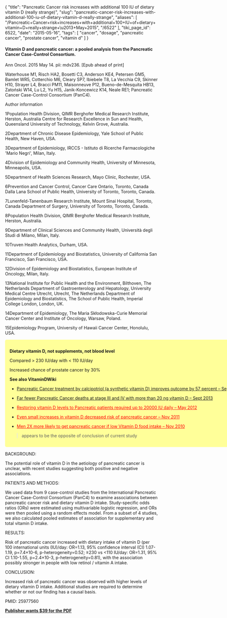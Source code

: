 {
    "title": "Pancreatic Cancer risk increases with additional 100 IU of dietary vitamin D (really strange)",
    "slug": "pancreatic-cancer-risk-increases-with-additional-100-iu-of-dietary-vitamin-d-really-strange",
    "aliases": [
        "/Pancreatic+Cancer+risk+increases+with+additional+100+IU+of+dietary+vitamin+D+really+strange+\u2013+May+2015",
        "/6522"
    ],
    "tiki_page_id": 6522,
    "date": "2015-05-16",
    "tags": [
        "cancer",
        "dosage",
        "pancreatic cancer",
        "prostate cancer",
        "vitamin d"
    ]
}


#### Vitamin D and pancreatic cancer: a pooled analysis from the Pancreatic Cancer Case-Control Consortium.

Ann Oncol. 2015 May 14. pii: mdv236. <span>[Epub ahead of print]</span>

Waterhouse M1, Risch HA2, Bosetti C3, Anderson KE4, Petersen GM5, Bamlet WR5, Cotterchio M6, Cleary SP7, Ibiebele T8, La Vecchia C9, Skinner H10, Strayer L4, Bracci PM11, Maisonneuve P12, Bueno-de-Mesquita HB13, Zatoński W14, Lu L2, Yu H15, Janik-Koncewicz K14, Neale RE1; Pancreatic Cancer Case-Control Consortium (PanC4).

Author information

1Population Health Division, QIMR Berghofer Medical Research Institute, Herston, Australia Centre for Research Excellence in Sun and Health, Queensland University of Technology, Kelvin Grove, Australia.

2Department of Chronic Disease Epidemiology, Yale School of Public Health, New Haven, USA.

3Department of Epidemiology, IRCCS - Istituto di Ricerche Farmacologiche 'Mario Negri', Milan, Italy.

4Division of Epidemiology and Community Health, University of Minnesota, Minneapolis, USA.

5Department of Health Sciences Research, Mayo Clinic, Rochester, USA.

6Prevention and Cancer Control, Cancer Care Ontario, Toronto, Canada Dalla Lana School of Public Health, University of Toronto, Toronto, Canada.

7Lunenfeld-Tanenbaum Research Institute, Mount Sinai Hospital, Toronto, Canada Department of Surgery, University of Toronto, Toronto, Canada.

8Population Health Division, QIMR Berghofer Medical Research Institute, Herston, Australia.

9Department of Clinical Sciences and Community Health, Università degli Studi di Milano, Milan, Italy.

10Truven Health Analytics, Durham, USA.

11Department of Epidemiology and Biostatistics, University of California San Francisco, San Francisco, USA.

12Division of Epidemiology and Biostatistics, European Institute of Oncology, Milan, Italy.

13National Institute for Public Health and the Environment, Bilthoven, The Netherlands Department of Gastroenterology and Hepatology, University Medical Centre Utrecht, Utrecht, The Netherlands Department of Epidemiology and Biostatistics, The School of Public Health, Imperial College London, London, UK.

14Department of Epidemiology, The Maria Skłodowska-Curie Memorial Cancer Center and Institute of Oncology, Warsaw, Poland.

15Epidemiology Program, University of Hawaii Cancer Center, Honolulu, USA.

<div class="border" style="background-color:#FF9;padding:15px;margin:10px 0;border-radius:5px;width:800px">

 **Dietary vitamin D, not supplements, not blood level** 

Compared  > 230 IU/day with < 110 IU/day 

Increased chance of prostate cancer by 30%

 **See also VitaminDWiki** 

* [Pancreatic Cancer treatment by calcipotriol (a synthetic vitamin D) improves outcome by 57 percent – Sept 2014](/posts/pancreatic-cancer-treatment-by-calcipotriol-a-synthetic-vitamin-d-improves-outcome-by-57-percent)

* [Far fewer Pancreatic Cancer deaths at stage III and IV with more than 20 ng vitamin D – Sept 2013](/posts/far-fewer-pancreatic-cancer-deaths-at-stage-iii-and-iv-with-more-than-20-ng-vitamin-d)

* <a href="/posts/restoring-vitamin-d-levels-to-pancreatic-patients-required-up-to-20000-iu-daily" style="color: red; text-decoration: underline;" title="This post/category does not exist yet: Restoring vitamin D levels to Pancreatic patients required up to 20000 IU daily – May 2012">Restoring vitamin D levels to Pancreatic patients required up to 20000 IU daily – May 2012</a>

* <a href="/posts/even-small-increases-in-vitamin-d-decreased-risk-of-pancreatic-cancer" style="color: red; text-decoration: underline;" title="This post/category does not exist yet: Even small increases in vitamin D decreased risk of pancreatic cancer – Nov 2011">Even small increases in vitamin D decreased risk of pancreatic cancer – Nov 2011</a>

* <a href="/posts/men-2x-more-likely-to-get-pancreatic-cancer-if-low-vitamin-d-food-intake" style="color: red; text-decoration: underline;" title="This post/category does not exist yet: Men 2X more likely to get pancreatic cancer if low Vitamin D food intake – Nov 2010">Men 2X more likely to get pancreatic cancer if low Vitamin D food intake – Nov 2010</a> 

> appears to be the opposite of conclusion of current study

</div>

BACKGROUND:

The potential role of vitamin D in the aetiology of pancreatic cancer is unclear, with recent studies suggesting both positive and negative associations.

PATIENTS AND METHODS:

We used data from 9 case-control studies from the International Pancreatic Cancer Case-Control Consortium (PanC4) to examine associations between pancreatic cancer risk and dietary vitamin D intake. Study-specific odds ratios (ORs) were estimated using multivariable logistic regression, and ORs were then pooled using a random effects model. From a subset of 4 studies, we also calculated pooled estimates of association for supplementary and total vitamin D intake.

RESULTS:

Risk of pancreatic cancer increased with dietary intake of vitamin D (per 100 international units (IU)/day: OR=1.13, 95% confidence interval (CI) 1.07-1.19, p=7.4×10-6, p-heterogeneity=0.52; ≥230 vs <110 IU/day: OR=1.31, 95% CI 1.10-1.55, p=2.4×10-3, p-heterogeneity=0.81), with the association possibly stronger in people with low retinol / vitamin A intake.

CONCLUSION:

Increased risk of pancreatic cancer was observed with higher levels of dietary vitamin D intake. Additional studies are required to determine whether or not our finding has a causal basis.

PMID: 25977560

 **[Publisher wants $39 for the PDF](http://annonc.oxfordjournals.org/content/early/2015/05/14/annonc.mdv236.full.pdf+html)**